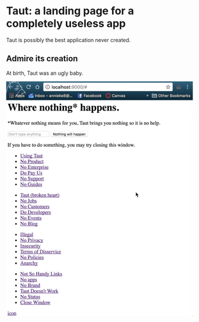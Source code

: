 # Taut: a landing page for a completely useless app
Taut is possibly the best application never created.

## Admire its creation
At birth, Taut was an ugly baby.

![1](/img/1.gif)
